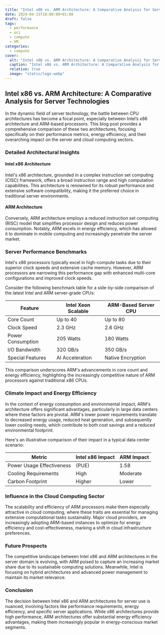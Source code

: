 ```yaml
---
title: "Intel x86 vs. ARM Architecture: A Comparative Analysis for Server Technologies"
date: 2024-04-15T18:00:00+01:00
draft: false
tags:
  - performance
  - oci
  - compute
  - VM
categories:
  - compute
cover:
  alt: "Intel x86 vs. ARM Architecture: A Comparative Analysis for Server Technologies"
  caption: "Intel x86 vs. ARM Architecture: A Comparative Analysis for Server Technologies"
  relative: true
  image: "static/logo.webp"
---
```


## Intel x86 vs. ARM Architecture: A Comparative Analysis for Server Technologies

In the dynamic field of server technology, the battle between CPU architectures has become a focal point, especially between Intel’s x86 architecture and ARM-based processors. This blog post provides a comprehensive comparison of these two architectures, focusing specifically on their performance metrics, energy efficiency, and their overarching impact on the server and cloud computing sectors.

### Detailed Architectural Insights

#### Intel x86 Architecture
Intel's x86 architecture, grounded in a complex instruction set computing (CISC) framework, offers a broad instruction range and high computation capabilities. This architecture is renowned for its robust performance and extensive software compatibility, making it the preferred choice in traditional server environments.

#### ARM Architecture
Conversely, ARM architecture employs a reduced instruction set computing (RISC) model that simplifies processor design and reduces power consumption. Notably, ARM excels in energy efficiency, which has allowed it to dominate in mobile computing and increasingly penetrate the server market.

### Server Performance Benchmarks

Intel's x86 processors typically excel in high-compute tasks due to their superior clock speeds and extensive cache memory. However, ARM processors are narrowing this performance gap with enhanced multi-core configurations and improved clock speeds.

Consider the following benchmark table for a side-by-side comparison of the latest Intel and ARM server-grade CPUs:

| Feature             | Intel Xeon Scalable | ARM-Based Server CPU |
|---------------------|---------------------|----------------------|
| Core Count          | Up to 40            | Up to 80             |
| Clock Speed         | 2.3 GHz             | 2.6 GHz              |
| Power Consumption   | 205 Watts           | 180 Watts            |
| I/O Bandwidth       | 320 GB/s            | 350 GB/s             |
| Special Features    | AI Acceleration     | Native Encryption    |

This comparison underscores ARM's advancements in core count and energy efficiency, highlighting the increasingly competitive nature of ARM processors against traditional x86 CPUs.

### Climate Impact and Energy Efficiency

In the context of energy consumption and environmental impact, ARM's architecture offers significant advantages, particularly in large data centers where these factors are pivotal. ARM's lower power requirements translate to decreased energy usage, reduced heat generation, and subsequently lower cooling needs, which contribute to both cost savings and a reduced environmental footprint.

Here's an illustrative comparison of their impact in a typical data center scenario:

| Metric                   | Intel x86 Impact | ARM Impact  |
|--------------------------|------------------|-------------|
| Power Usage Effectiveness| (PUE) | 1.58     | 1.50        |
| Cooling Requirements     | High             | Moderate    |
| Carbon Footprint         | Higher           | Lower       |

### Influence in the Cloud Computing Sector

The scalability and efficiency of ARM processors make them especially attractive in cloud computing, where these traits are essential for managing extensive computational tasks sustainably. Major cloud providers, are increasingly adopting ARM-based instances to optimize for energy efficiency and cost-effectiveness, marking a shift in cloud infrastructure preferences.

### Future Prospects

The competitive landscape between Intel x86 and ARM architectures in the server domain is evolving, with ARM poised to capture an increasing market share due to its sustainable computing solutions. Meanwhile, Intel is focusing on hybrid architectures and advanced power management to maintain its market relevance.

### Conclusion

The decision between Intel x86 and ARM architectures for server use is nuanced, involving factors like performance requirements, energy efficiency, and specific server applications. While x86 architectures provide high performance, ARM architectures offer substantial energy efficiency advantages, making them increasingly popular in energy-conscious market segments.